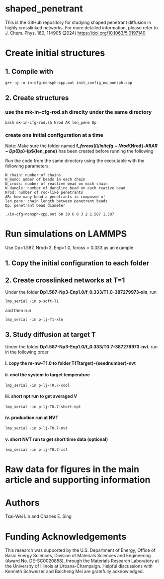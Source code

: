 # shaped_penetrant

This is the GitHub repository for studying shaped penetrant diffusion in highly crosslinked networks. For more detailed information, please refer to J. Chem. Phys. 160, 114905 (2024) https://doi.org/10.1063/5.0197140

# Create initial structures

## 1. Compile with 

```
g++ -g -o in-cfg-nonsph-cpp.out init_config_nw_nonsph.cpp
```

## 2. Create structures

### use the **mk-in-cfg-rod.sh** direclty under the same directory

```
bash mk-in-cfg-rod.sh Nrod AR len_pene Dp
```

### create one initial configuration at a time

Note: Make sure the folder named **f_${fcross[i]}/initcfg-Nrod${Nrod}-AR${AR}-Dp${Dp}-lp${len_pene}** has been created before running the following 

Run the code from the same directory using the executable with the following parameters: 

    N_chain: number of chains
    N_mono: umber of beads in each chain  
    N_cross: number of reactive bead on each chain
    N_dangle: number of dangling bead on each reative bead
    Nrod: number of rod-like penetrants
    AR: how many bead a penetrants is composed of
    len_pene: chain length between penetrant beads
    Dp: penetrant bead diameter

```
./in-cfg-nonsph-cpp.out 60 30 6 0 3 2 1.587 1.587
```

# Run simulations on LAMMPS

Use Dp=1.587, Nrod=3, Enp=1.0, fcross = 0.333 as an example

## 1. Copy the initial configuration to each folder

## 2. Create crosslinked networks at T=1

Under the folder **Dp1.587-Np3-Enp1.0/f_0.333/T1.0-387279973-xln**, run
```
lmp_serial -in p-soft-T1
```
and then run 

```
lmp_serial -in p-lj-T1-xln
```

## 3. Study diffusion at target T
Under the folder **Dp1.587-Np3-Enp1.0/f_0.333/T0.7-387279973-nvt**, run in the following order

#### i. copy the **re-nw-T1.0** to folder **T{Ttarget}-{seednumber}-nvt**

#### ii. cool the system to target temperature

```
lmp_serial -in p-lj-T0.7-cool
```
#### iii. short npt run to get averaged V

```
lmp_serial -in p-lj-T0.7-short-npt
```

#### iv. production run at NVT

```
lmp_serial -in p-lj-T0.7-nvt
```

#### v. short NVT run to get short time data (optional)

```
lmp_serial -in p-lj-T0.7-isf
```

# Raw data for figures in the main article and supporting information

# Authors
Tsai-Wei Lin and Charles E. Sing

# Funding Acknowledgements

This research was supported by the U.S. Department of Energy, Office of Basic Energy Sciences, Division of Materials Sciences and Engineering (Award No. DE-SC0020858), through the Materials Research Laboratory at the University of Illinois at Urbana-Champaign. Helpful discussions with Kenneth Schweizer and Baicheng Mei are gratefully acknowledged.


